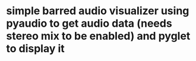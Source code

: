 # simple barred audio visualizer using pyaudio to get audio data (needs stereo mix to be enabled) and pyglet to display it